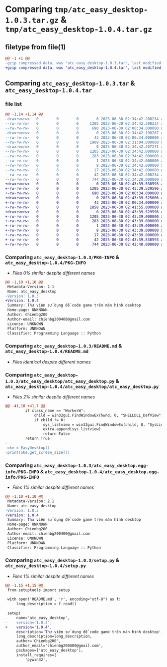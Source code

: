# Comparing `tmp/atc_easy_desktop-1.0.3.tar.gz` & `tmp/atc_easy_desktop-1.0.4.tar.gz`

## filetype from file(1)

```diff
@@ -1 +1 @@
-gzip compressed data, was "atc_easy_desktop-1.0.3.tar", last modified: Fri Jun 30 02:34:42 2023, max compression
+gzip compressed data, was "atc_easy_desktop-1.0.4.tar", last modified: Fri Jun 30 02:43:39 2023, max compression
```

## Comparing `atc_easy_desktop-1.0.3.tar` & `atc_easy_desktop-1.0.4.tar`

### file list

```diff
@@ -1,14 +1,14 @@
-drwxrwxrwx   0        0        0        0 2023-06-30 02:34:42.208234 atc_easy_desktop-1.0.3/
--rw-rw-rw-   0        0        0     1205 2023-06-30 02:34:42.208234 atc_easy_desktop-1.0.3/PKG-INFO
--rw-rw-rw-   0        0        0      690 2023-06-30 02:00:34.000000 atc_easy_desktop-1.0.3/README.md
-drwxrwxrwx   0        0        0        0 2023-06-30 02:34:42.196267 atc_easy_desktop-1.0.3/atc_easy_desktop/
--rw-rw-rw-   0        0        0       43 2023-06-30 02:00:34.000000 atc_easy_desktop-1.0.3/atc_easy_desktop/__init__.py
--rw-rw-rw-   0        0        0     1909 2023-06-30 02:31:04.000000 atc_easy_desktop-1.0.3/atc_easy_desktop/atc_easy_desktop.py
-drwxrwxrwx   0        0        0        0 2023-06-30 02:34:42.207271 atc_easy_desktop-1.0.3/atc_easy_desktop.egg-info/
--rw-rw-rw-   0        0        0     1205 2023-06-30 02:34:42.000000 atc_easy_desktop-1.0.3/atc_easy_desktop.egg-info/PKG-INFO
--rw-rw-rw-   0        0        0      283 2023-06-30 02:34:42.000000 atc_easy_desktop-1.0.3/atc_easy_desktop.egg-info/SOURCES.txt
--rw-rw-rw-   0        0        0        1 2023-06-30 02:34:42.000000 atc_easy_desktop-1.0.3/atc_easy_desktop.egg-info/dependency_links.txt
--rw-rw-rw-   0        0        0        8 2023-06-30 02:34:42.000000 atc_easy_desktop-1.0.3/atc_easy_desktop.egg-info/requires.txt
--rw-rw-rw-   0        0        0       17 2023-06-30 02:34:42.000000 atc_easy_desktop-1.0.3/atc_easy_desktop.egg-info/top_level.txt
--rw-rw-rw-   0        0        0       42 2023-06-30 02:34:42.208234 atc_easy_desktop-1.0.3/setup.cfg
--rw-rw-rw-   0        0        0      744 2023-06-30 02:34:20.000000 atc_easy_desktop-1.0.3/setup.py
+drwxrwxrwx   0        0        0        0 2023-06-30 02:43:39.530593 atc_easy_desktop-1.0.4/
+-rw-rw-rw-   0        0        0     1205 2023-06-30 02:43:39.529596 atc_easy_desktop-1.0.4/PKG-INFO
+-rw-rw-rw-   0        0        0      690 2023-06-30 02:00:34.000000 atc_easy_desktop-1.0.4/README.md
+drwxrwxrwx   0        0        0        0 2023-06-30 02:43:39.525606 atc_easy_desktop-1.0.4/atc_easy_desktop/
+-rw-rw-rw-   0        0        0       43 2023-06-30 02:00:34.000000 atc_easy_desktop-1.0.4/atc_easy_desktop/__init__.py
+-rw-rw-rw-   0        0        0     1858 2023-06-30 02:41:55.000000 atc_easy_desktop-1.0.4/atc_easy_desktop/atc_easy_desktop.py
+drwxrwxrwx   0        0        0        0 2023-06-30 02:43:39.529596 atc_easy_desktop-1.0.4/atc_easy_desktop.egg-info/
+-rw-rw-rw-   0        0        0     1205 2023-06-30 02:43:39.000000 atc_easy_desktop-1.0.4/atc_easy_desktop.egg-info/PKG-INFO
+-rw-rw-rw-   0        0        0      283 2023-06-30 02:43:39.000000 atc_easy_desktop-1.0.4/atc_easy_desktop.egg-info/SOURCES.txt
+-rw-rw-rw-   0        0        0        1 2023-06-30 02:43:39.000000 atc_easy_desktop-1.0.4/atc_easy_desktop.egg-info/dependency_links.txt
+-rw-rw-rw-   0        0        0        8 2023-06-30 02:43:39.000000 atc_easy_desktop-1.0.4/atc_easy_desktop.egg-info/requires.txt
+-rw-rw-rw-   0        0        0       17 2023-06-30 02:43:39.000000 atc_easy_desktop-1.0.4/atc_easy_desktop.egg-info/top_level.txt
+-rw-rw-rw-   0        0        0       42 2023-06-30 02:43:39.530593 atc_easy_desktop-1.0.4/setup.cfg
+-rw-rw-rw-   0        0        0      744 2023-06-30 02:42:40.000000 atc_easy_desktop-1.0.4/setup.py
```

### Comparing `atc_easy_desktop-1.0.3/PKG-INFO` & `atc_easy_desktop-1.0.4/PKG-INFO`

 * *Files 0% similar despite different names*

```diff
@@ -1,10 +1,10 @@
 Metadata-Version: 2.1
 Name: atc_easy_desktop
-Version: 1.0.3
+Version: 1.0.4
 Summary: Thư viện sử dụng để code game trên màn hình desktop
 Home-page: UNKNOWN
 Author: Chienbg200
 Author-email: chienbg200400@gmail.com
 License: UNKNOWN
 Platform: UNKNOWN
 Classifier: Programming Language :: Python
```

### Comparing `atc_easy_desktop-1.0.3/README.md` & `atc_easy_desktop-1.0.4/README.md`

 * *Files identical despite different names*

### Comparing `atc_easy_desktop-1.0.3/atc_easy_desktop/atc_easy_desktop.py` & `atc_easy_desktop-1.0.4/atc_easy_desktop/atc_easy_desktop.py`

 * *Files 2% similar despite different names*

```diff
@@ -41,10 +41,7 @@
         if class_name == "WorkerW":
             child = win32gui.FindWindowEx(hwnd, 0, "SHELLDLL_DefView", "")
             if child != 0:
                 sys_listview = win32gui.FindWindowEx(child, 0, "SysListView32", "FolderView")
                 extra.append(sys_listview)
                 return False
         return True
-
-oke = EasyDesktop()
-print(oke.get_screen_size())
```

### Comparing `atc_easy_desktop-1.0.3/atc_easy_desktop.egg-info/PKG-INFO` & `atc_easy_desktop-1.0.4/atc_easy_desktop.egg-info/PKG-INFO`

 * *Files 1% similar despite different names*

```diff
@@ -1,10 +1,10 @@
 Metadata-Version: 2.1
 Name: atc-easy-desktop
-Version: 1.0.3
+Version: 1.0.4
 Summary: Thư viện sử dụng để code game trên màn hình desktop
 Home-page: UNKNOWN
 Author: Chienbg200
 Author-email: chienbg200400@gmail.com
 License: UNKNOWN
 Platform: UNKNOWN
 Classifier: Programming Language :: Python
```

### Comparing `atc_easy_desktop-1.0.3/setup.py` & `atc_easy_desktop-1.0.4/setup.py`

 * *Files 1% similar despite different names*

```diff
@@ -1,15 +1,15 @@
 from setuptools import setup
 
 with open('README.md', 'r', encoding="utf-8") as f:
     long_description = f.read()
 
 setup(
     name='atc_easy_desktop',
-    version='1.0.3',
+    version='1.0.4',
     description='Thư viện sử dụng để code game trên màn hình desktop',
     long_description=long_description,
     author='Chienbg200',
     author_email='chienbg200400@gmail.com',
     packages=['atc_easy_desktop'],
     install_requires=[
         'pywin32',
```

